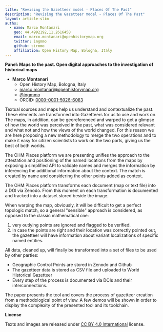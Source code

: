 ```yaml
---
title: "Revising the Gazetteer model - Places Of The Past"
description: "Revising the Gazetteer model - Places Of The Past"
layout: article-slim
auths:
  - name: Marco Montanari
    geo: 44.4992192,11.2616458
    email: marco.montanari@openhistorymap.org
    twitter: ingmmo
    github: sirmmo
    affiliation: Open History Map, Bologna, Italy
---
```


**Panel: Maps to the past. Open digital approaches to the investigation of historical maps**

- **Marco Montanari**
  - Open History Map, Bologna, Italy
  - [marco.montanari@openhistorymap.org](mailto:marco.montanari@openhistorymap.org)
  - [@ingmmo](https://twitter.com/ingmmo)
  - ORCID: [0000-0001-5026-6083](https://orcid.org/0000-0001-5026-6083)


Textual sources and maps help us understand and contextualize the past. These elements are transformed into Gazetteers for us to use and work on. The maps, in addition, can be georeferenced and warped to get a glimpse of how the world was perceived in the past, what was considered relevant and what not and how the views of the world changed. For this reason we are here proposing a new methodology to merge the two operations and to make it easy for citizen scientists to work on the two parts, giving us the best of both worlds. 

The OHM Places platform we are presenting unifies the approach to the attestation and positioning of the named locations from the maps by exposing a simplified API to validate names and merges the information by inferencing the additional information about the context. The match is created by name and considering the other points added as context. 

The OHM Places platform transforms each document (map or text file) into a DOI via Zenodo. From this moment on each transformation is documented and tracked into a dataset stored beside the image. 

When warping the map, obviously, it will be difficult to get a perfect topologic match, so a general "sensible" approach is considered, as opposed to the classic mathematical one: 

1. very outlying points are ignored and flagged to be verified. 
2. In case the points are right and their location was correctly pointed out, the gazetteer will have information about variant localizations of specific named entities.

All data, cleaned up, will finally be transformed into a set of files to be used by other parties: 
- Geographic Control Points are stored in Zenodo and Github
- The gazetteer data is stored as CSV file and uploaded to World Historical Gazetteer
- Every step of the process is documented via DOIs and their interconnections.

The paper presents the tool and covers the process of gazetteer creation from a methodological point of view. A few demos will be shown in order to display the complexity of the presented tool and its toolchain. 

**License**

Texts and images are released under [CC BY 4.0 International](https://creativecommons.org/licenses/by/4.0/) license.
